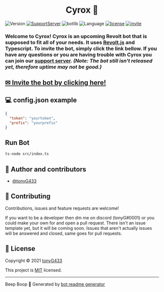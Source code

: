 <h1 align="center">Cyrox 🤖</h1>


![Version](https://img.shields.io/badge/version-0.4.0-green.svg?cacheSeconds=2592000&style=for-the-badge)
[![SupportServer](https://img.shields.io/badge/-Support%20Server-red?style=for-the-badge)](https://app.revolt.chat/invite/aeH8vBQ2)
![botlib](https://img.shields.io/badge/powered_by-revolt.js-blue?style=for-the-badge)
![Language](https://img.shields.io/badge/Typescript-yellow?style=for-the-badge&logo=typescript)
[![license](https://img.shields.io/badge/license-MIT-orange?style=for-the-badge)](https://opensource.org/licenses/MIT) 
[![invite](https://img.shields.io/badge/Invite_now!-purple?style=for-the-badge)](https://app.revolt.chat/bot/01FM5Q2BVG11V4NSRXPWR29TVP)

<h3>Welcome to Cyrox! Cyrox is an upcoming <b>Revolt</b> bot that is supposed to fit all of your needs. It uses <a href="https://www.npmjs.com/package/revolt.js">Revolt.js</a> and Typescript. To invite the bot, simply click the link bellow. If you have any questions or you are having trouble with Cyrox you can join our <a href="https://app.revolt.chat/invite/aeH8vBQ2">support server</a>. <i>(Note: The bot still isn't released yet, therefore uptime may not be good.)</i> </h3>

<h2><a href="https://app.revolt.chat/bot/01FM5Q2BVG11V4NSRXPWR29TVP">✉ Invite the bot by clicking here!</a></h2>


## 💻 config.json example

```json
{
  "token": "yourtoken",
  "prefix": "yourprefix"
}
```

## Run Bot

```sh
ts-node src/index.ts
```

## 👥 Author and contributors

* [@tonyG433](https://github.com/tonyG433)

## 🤝 Contributing

Contributions, issues and feature requests are welcome!

If you want to be a developer then dm me on discord (tonyG#0001) or you could make your own for and open a pull request. There isn't an issue template yet, but it will be coming soon. Issues that aren't actually issues will be answered and closed, same goes for pull requests.


## 📝 License

Copyright © 2021 [tonyG433](https://github.com/tonyG433)


This project is [MIT](https://opensource.org/licenses/MIT) licensed.


***
Beep Boop 🤖 Generated by [bot readme generator](https://github.com/tonyG433/discord-bot-readme-generator)
